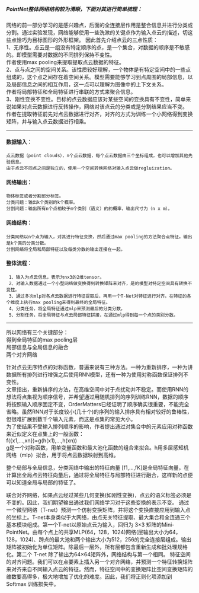 ##### PointNet整体网络结构较为清晰，下面对其进行简单梳理：
网络的前一部分学习的是感兴趣点，后面的全连接层作用是整合信息并进行分类或分割。通过实验发现，网络能够使用一些洗漱的关键点作为输入点云的描述，切这些点恰巧为目标图形的外形框架。
因此首先介绍点云的三点性质：</br>
1、无序性。点云是一组没有特定顺序的点，是一个集合，对数据的顺序是不敏感的。即模型需要对数据的不同排列保持不变性。</br>
作者使用max pooling来提取提取点云数据的特征。</br>
2、点与点之间的空间关系。该性质较好理解，一个物体是有特定空间中的一些点组成的，这个点之间存在着空间关系。模型需要能够学习到点周围的局部信息，以及局部信息之间的相互作用，这一点可以理解为图像中的上下文关系。</br>
作者将局部特征和全局特征进行串联的方式来聚合信息。</br>
3、刚性变换不变性。目标的点云数据应该对某些空间的变换具有不变性，简单来说如果对点云数据进行反转操作，网络对该点云的分类或是分割结果应当不变。
作者在提取特征前先对点云数据进行对齐，对齐的方式为训练一个小网络得到变换矩阵，并与输入点云数据进行相乘。
************************
#### 数据输入：
    点云数据（point clouds），n个点云数据，每个点云数据由三个坐标组成，也可以增加其他先验信息。
    由于点云不同点之间是独立的，使用一个空间转换网络对输入点云做regluization。
#### 网络输出：
    物体标签或者分割部分标签。
    分类问题：输出k个类别的k个概率。
    分割问题：输出所有n个点相较于m个类别（语义）的的概率，输出尺寸为（n x m）。
#### 网络结构：
    分类网络以n个点为输入，对其进行特征变换，然后通过max pooling的方法聚合点特征。输出是k个类的分类分数。
    分割网络将全局和局部特征以及每类分数的输出连接在一起。
#### 整体流程：
     1、输入为点云信息，表示为nx3的2维tensor。
     2、对输入数据通过一个小型网络做变换得到转换矩阵来对齐，是的模型对特定空间具有转换不变性。
     3、通过多次mlp对各点云数据进行特征提取后，再用一个T-Net对特征进行对齐。在特征的各个维度上执行max pooling来得到最终的全局特征。
     4、分类任务，将全局特征通过mlp来预测最后的分类分数。
     5、分割任务，将全局特征与点云局部特征拼接，在通过mlp得到每一个点的类别分数。
*****
所以网络有三个关键部分：</br>
得到全局特征的max pooling层</br>
局部信息与全局信息的融合</br>
两个对齐网络</br>

针对点云无序特点的对称函数，普遍来说有三种方法。一种为重新排序，一种为讲数据所有排列进行增强之后使用RNN模型，还有一种为使用对称函数保证排列不变性。</br>
文章指出，重新排序的方法，在高维空间中对于点扰动并不稳定。而使用RNN的想法将点集视为顺序信号，并希望通过用随机排列的序列训练RNN，数据的顺序将按照输入顺序固定不变，OrderMatters已经证明了顺序确实很重要，不能完全省略。虽然RNN对于长度较小(几十个)的序列的输入排序具有相对较好的鲁棒性，但很难扩展到数千个输入元素，而这是点集的常见大小。</br>
为了使结果不受输入排列顺序的影响，作者提出通过对集合中的元素应用对称函数来近似定义在点集上的一般函数：</br>
f({x1​,...,xn​})=g(h(x1​),...,h(xn​)) </br>
g是一个对称函数，用单变量函数和最大池化函数的组合来拟合。h用多层感知机网络（mlp）拟合，用于将点云数据映射到高维。

整个局部与全局信息，分类网络中输出的特征向量 [f1,...,fK]是全局特征向量，在计算出全局点云特征向量后，通过将全局特征与局部特征进行融合，这样新的点便可以知道全局与局部的特征了。
    
联合对齐网络，如果点云经过某些几何变换(如刚性变换)，点云的语义标签必须是不变的。因此，我们期望输出通过我们网络学习对于这些变换的表示不变。
通过一个微型网络（T-net）预测一个仿射变换矩阵，并将这个变换直接应用到输入点的坐标上。T-net本身类似于大网络，由点无关特征提取、最大集合和全连通三个基本模块组成。第一个T-net以原始点云为输入，回归为 3×3 矩阵的Mini-PointNet。由每个点上的共享MLP(64，128，1024)网络(层输出大小为64，128，1024)、跨点的最大池和两个输出大小为512，256的完全连接层组成。输出矩阵被初始化为单位矩阵。除最后一层外，所有层都包含重新生成和批处理规格化。第二个 T-net 除了输出为64×64矩阵外，网络结构与第一个相同。
特征空间的对齐问题。我们可以在点要素上插入另一个对齐网络，并预测一个特征转换矩阵来对齐来自不同输入点云的特征。然而，特征空间中的变换矩阵比空间变换矩阵的维数要高得多，极大地增加了优化的难度。因此，我们将正则化项添加到 Softmax 训练损失中。

